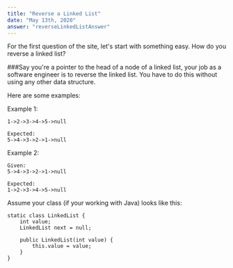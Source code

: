 ```yaml
---
title: "Reverse a Linked List"
date: "May 13th, 2020"
answer: "reverseLinkedListAnswer"
---
```


For the first question of the site, let's start with something easy. How do you reverse a linked list? 

###Say you're a pointer to the head of a node of a linked list, your job as a software engineer is to reverse the linked  list. You have to do this without using any other data structure.

Here are some examples:

Example 1:

    1->2->3->4->5->null
    
    Expected:
    5->4->3->2->1->null
    
Example 2:

    Given:
    5->4->3->2->1->null
    
    Expected:
    1->2->3->4->5->null
    
Assume your class (if your working with Java) looks like this:

<div align="left">

    static class LinkedList {
        int value;
        LinkedList next = null;

        public LinkedList(int value) {
            this.value = value;
        }
    }
</div>